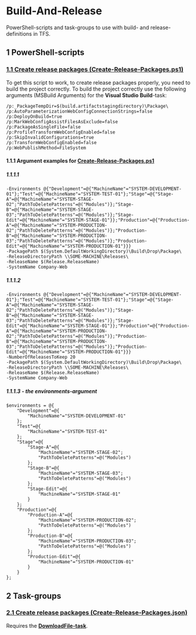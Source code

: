# Build-And-Release

PowerShell-scripts and task-groups to use with build- and release-definitions in TFS.

## 1 PowerShell-scripts

### [1.1 Create release packages (Create-Release-Packages.ps1)](/Source/Scripts/Create-Release-Packages.ps1)

To get this script to work, to create release packages properly, you need to build the project correctly.
To build the project correctly use the following arguments (MSBuild Arguments) for the **Visual Studio Build**-task:

    /p:_PackageTempDir=$(build.artifactstagingdirectory)\Package\
    /p:AutoParameterizationWebConfigConnectionStrings=false
    /p:DeployOnBuild=true
    /p:MarkWebConfigAssistFilesAsExclude=false
    /p:PackageAsSingleFile=false
    /p:ProfileTransformWebConfigEnabled=false
    /p:SkipInvalidConfigurations=true
    /p:TransformWebConfigEnabled=false
    /p:WebPublishMethod=FileSystem

#### 1.1.1 Argument examples for [Create-Release-Packages.ps1](/Source/Scripts/Create-Release-Packages.ps1)

##### 1.1.1.1
 
    -Environments @{"Development"=@{"MachineName"="SYSTEM-DEVELOPMENT-01"};"Test"=@{"MachineName"="SYSTEM-TEST-01"};"Stage"=@{"Stage-A"=@{"MachineName"="SYSTEM-STAGE-02";"PathToDeletePatterns"=@("Modules")};"Stage-B"=@{"MachineName"="SYSTEM-STAGE-03";"PathToDeletePatterns"=@("Modules")};"Stage-Edit"=@{"MachineName"="SYSTEM-STAGE-01"}};"Production"=@{"Production-A"=@{"MachineName"="SYSTEM-PRODUCTION-02";"PathToDeletePatterns"=@("Modules")};"Production-B"=@{"MachineName"="SYSTEM-PRODUCTION-03";"PathToDeletePatterns"=@("Modules")};"Production-Edit"=@{"MachineName"="SYSTEM-PRODUCTION-01"}}}
    -PackagePath $(System.DefaultWorkingDirectory)\Build\Drop\Package\
    -ReleaseDirectoryPath \\SOME-MACHINE\Releases\
    -ReleaseName $(Release.ReleaseName)
    -SystemName Company-Web

##### 1.1.1.2

    -Environments @{"Development"=@{"MachineName"="SYSTEM-DEVELOPMENT-01"};"Test"=@{"MachineName"="SYSTEM-TEST-01"};"Stage"=@{"Stage-A"=@{"MachineName"="SYSTEM-STAGE-02";"PathToDeletePatterns"=@("Modules")};"Stage-B"=@{"MachineName"="SYSTEM-STAGE-03";"PathToDeletePatterns"=@("Modules")};"Stage-Edit"=@{"MachineName"="SYSTEM-STAGE-01"}};"Production"=@{"Production-A"=@{"MachineName"="SYSTEM-PRODUCTION-02";"PathToDeletePatterns"=@("Modules")};"Production-B"=@{"MachineName"="SYSTEM-PRODUCTION-03";"PathToDeletePatterns"=@("Modules")};"Production-Edit"=@{"MachineName"="SYSTEM-PRODUCTION-01"}}}
    -NumberOfReleasesToKeep 20
    -PackagePath $(System.DefaultWorkingDirectory)\Build\Drop\Package\
    -ReleaseDirectoryPath \\SOME-MACHINE\Releases\
    -ReleaseName $(Release.ReleaseName)
    -SystemName Company-Web

##### 1.1.1.3 - the environments-argument

    $environments = @{
	    "Development"=@{
		    "MachineName"="SYSTEM-DEVELOPMENT-01"
	    };
	    "Test"=@{
		    "MachineName"="SYSTEM-TEST-01"
	    };
	    "Stage"=@{
		    "Stage-A"=@{
			    "MachineName"="SYSTEM-STAGE-02";
			    "PathToDeletePatterns"=@("Modules")
		    };
		    "Stage-B"=@{
			    "MachineName"="SYSTEM-STAGE-03";
			    "PathToDeletePatterns"=@("Modules")
		    };
		    "Stage-Edit"=@{
			    "MachineName"="SYSTEM-STAGE-01"
		    }
	    };
	    "Production"=@{
		    "Production-A"=@{
			    "MachineName"="SYSTEM-PRODUCTION-02";
			    "PathToDeletePatterns"=@("Modules")
		    };
		    "Production-B"=@{
			    "MachineName"="SYSTEM-PRODUCTION-03";
			    "PathToDeletePatterns"=@("Modules")
		    };
		    "Production-Edit"=@{
			    "MachineName"="SYSTEM-PRODUCTION-01"
		    }
	    }
    };

## 2 Task-groups

### [2.1 Create release packages (Create-Release-Packages.json)](/Source/Task-Groups/Create-Release-Packages.json)

Requires the [**DownloadFile-task**](https://marketplace.visualstudio.com/items?itemName=automagically.DownloadFile).